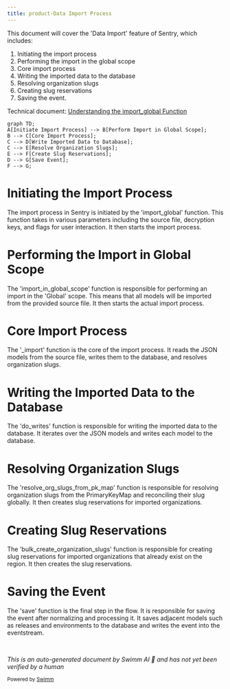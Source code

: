 ```yaml
---
title: product-Data Import Process
---
```

This document will cover the 'Data Import' feature of Sentry, which includes:

1. Initiating the import process
2. Performing the import in the global scope
3. Core import process
4. Writing the imported data to the database
5. Resolving organization slugs
6. Creating slug reservations
7. Saving the event.

Technical document: <SwmLink doc-title="Understanding the import_global Function">[Understanding the import_global Function](/.swm/understanding-the-import_global-function.a7as0g6f.sw.md)</SwmLink>

```mermaid
graph TD;
A[Initiate Import Process] --> B[Perform Import in Global Scope];
B --> C[Core Import Process];
C --> D[Write Imported Data to Database];
C --> E[Resolve Organization Slugs];
E --> F[Create Slug Reservations];
D --> G[Save Event];
F --> G;
```

# Initiating the Import Process

The import process in Sentry is initiated by the 'import_global' function. This function takes in various parameters including the source file, decryption keys, and flags for user interaction. It then starts the import process.

# Performing the Import in Global Scope

The 'import_in_global_scope' function is responsible for performing an import in the 'Global' scope. This means that all models will be imported from the provided source file. It then starts the actual import process.

# Core Import Process

The '\_import' function is the core of the import process. It reads the JSON models from the source file, writes them to the database, and resolves organization slugs.

# Writing the Imported Data to the Database

The 'do_writes' function is responsible for writing the imported data to the database. It iterates over the JSON models and writes each model to the database.

# Resolving Organization Slugs

The 'resolve_org_slugs_from_pk_map' function is responsible for resolving organization slugs from the PrimaryKeyMap and reconciling their slug globally. It then creates slug reservations for imported organizations.

# Creating Slug Reservations

The 'bulk_create_organization_slugs' function is responsible for creating slug reservations for imported organizations that already exist on the region. It then creates the slug reservations.

# Saving the Event

The 'save' function is the final step in the flow. It is responsible for saving the event after normalizing and processing it. It saves adjacent models such as releases and environments to the database and writes the event into the eventstream.

&nbsp;

*This is an auto-generated document by Swimm AI 🌊 and has not yet been verified by a human*

<SwmMeta version="3.0.0" repo-id="Z2l0aHViJTNBJTNBc2VudHJ5LWRlbW8lM0ElM0FTd2ltbS1EZW1v" repo-name="sentry-demo" doc-type="product-flows"><sup>Powered by [Swimm](/)</sup></SwmMeta>

